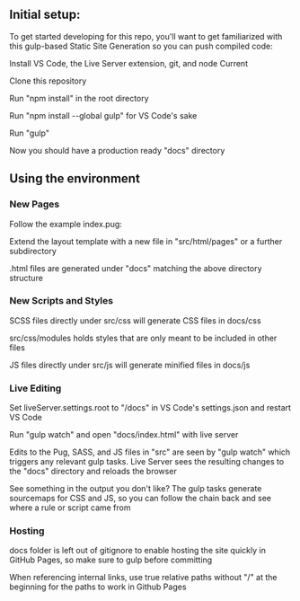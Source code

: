 ## Initial setup:

To get started developing for this repo, you'll want to get familiarized with this gulp-based Static Site Generation so you can push compiled code:

Install VS Code, the Live Server extension, git, and node Current

Clone this repository

Run "npm install" in the root directory

Run "npm install --global gulp" for VS Code's sake

Run "gulp"

Now you should have a production ready "docs" directory

## Using the environment

### New Pages

Follow the example index.pug:

Extend the layout template with a new file in "src/html/pages" or a further subdirectory

.html files are generated under "docs" matching the above directory structure

### New Scripts and Styles

SCSS files directly under src/css will generate CSS files in docs/css

src/css/modules holds styles that are only meant to be included in other files

JS files directly under src/js will generate minified files in docs/js

### Live Editing

Set liveServer.settings.root to "/docs" in VS Code's settings.json and restart VS Code

Run "gulp watch" and open "docs/index.html" with live server

Edits to the Pug, SASS, and JS files in "src" are seen by "gulp watch" which triggers any relevant gulp tasks.  Live Server sees the resulting changes to the "docs" directory and reloads the browser

See something in the output you don't like?  The gulp tasks generate sourcemaps for CSS and JS, so you can follow the chain back and see where a rule or script came from

### Hosting

docs folder is left out of gitignore to enable hosting the site quickly in GitHub Pages, so make sure to gulp before committing

When referencing internal links, use true relative paths without "/" at the beginning for the paths to work in Github Pages
